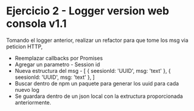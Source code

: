 # Ejercicio 2 - Logger version web consola v1.1
Tomando el logger anterior, realizar un refactor para que tome los msg via peticion HTTP,

  -  Reemplazar callbacks por Promises
  -  Agregar un parametro - Session id 
  -  Nueva estructura del msg
    - [
      {
        seesionId: 'UUID',
        msg: 'text'
      },
      {
        seesionId: 'UUID',
        msg: 'text'
      },
    ]
  - Buscar dentro de npm un paquete para generar los uuid para cada nuevo log
  - Se guardara dentro de un json local con la extructura proporcionada anteriormente.


